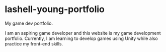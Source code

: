 # lashell-young-portfolio
My game dev portfolio.

I am an aspiring game developer and this website is my game development portfolio.
Currently, I am learning to develop games using Unity while also practice my front-end skills. 
